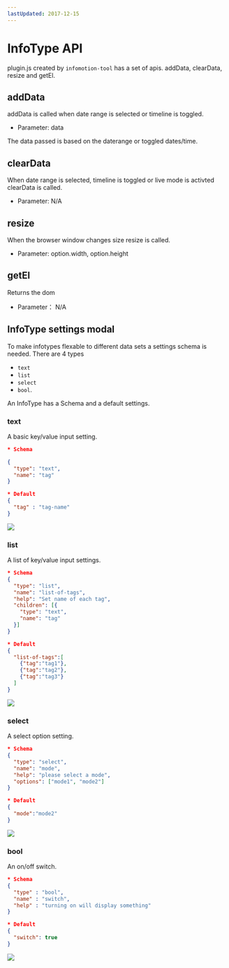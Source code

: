 ```yaml
---
lastUpdated: 2017-12-15
---
```


InfoType API
============

plugin.js created by `infomotion-tool` has a set of apis.
addData, clearData, resize and getEl.

addData
-------

addData is called when date range is selected or timeline is toggled.

* Parameter: data

The data passed is based on the daterange or toggled dates/time.

clearData
---------

When date range is selected, timeline is toggled or live mode is activted clearData is called.

* Parameter: N/A

resize
------

When the browser window changes size resize is called.

* Parameter: option.width, option.height

getEl
-----

Returns the dom

* Parameter： N/A

InfoType settings modal
-----------------------

To make infotypes flexable to different data sets a settings schema
is needed. There are 4 types

- `text`
- `list`
- `select`
- `bool`.

An InfoType has a Schema and a default settings.

### text

A basic key/value input setting.

```json
* Schema 

{
  "type": "text",
  "name": "tag"
}

* Default
{
  "tag" : "tag-name"
}
```

![](../_asset/images/InfoMotion/enebular-developers-type-text.png)

### list

A list of key/value input settings.

```json
* Schema
{
  "type": "list",
  "name": "list-of-tags",
  "help": "Set name of each tag",
  "children": [{
    "type": "text",
    "name": "tag"
  }]
}

* Default
{
  "list-of-tags":[
    {"tag":"tag1"},
    {"tag":"tag2"},
    {"tag":"tag3"}
  ]
}
```

![](../_asset/images/InfoMotion/enebular-developers-type-list.png)

### select

A select option setting.

```json
* Schema
{
  "type": "select",
  "name": "mode",
  "help": "please select a mode",
  "options": ["mode1", "mode2"]
}

* Default
{
  "mode":"mode2"
}
```

![](../_asset/images/InfoMotion/enebular-developers-type-select.png)

### bool

An on/off switch.

```json
* Schema
{
  "type" : "bool",
  "name" : "switch",
  "help" : "turning on will display something"
}

* Default
{
  "switch": true
}
```

![](../_asset/images/InfoMotion/enebular-developers-type-switch.png)
